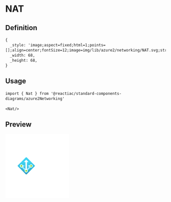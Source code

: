 # NAT

## Definition

```
{
  _style: 'image;aspect=fixed;html=1;points=[];align=center;fontSize=12;image=img/lib/azure2/networking/NAT.svg;strokeColor=none;',
  _width: 68,
  _height: 68,
}
```

## Usage

```
import { Nat } from '@reactiac/standard-components-diagrams/azure2Networking'

<Nat/>
```

## Preview

<img src="./nat.png" width="200"/>
